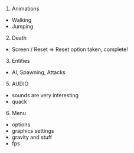 1. Animations
- Walking
- Jumping <opt>

2. Death
- Screen / Reset
=> Reset option taken, complete!

3. Entities
- AI, Spawning, Attacks

5. AUDIO
- sounds are very interesting
- quack

6. Menu
- options
- graphics settings
- gravity and stuff
- fps
